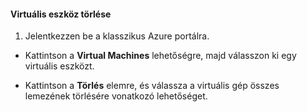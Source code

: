 #### Virtuális eszköz törlése

1. Jelentkezzen be a klasszikus Azure portálra.

- Kattintson a **Virtual Machines** lehetőségre, majd válasszon ki egy virtuális eszközt.

- Kattintson a **Törlés** elemre, és válassza a virtuális gép összes lemezének törlésére vonatkozó lehetőséget.

<!--HONumber=Sep16_HO4-->


